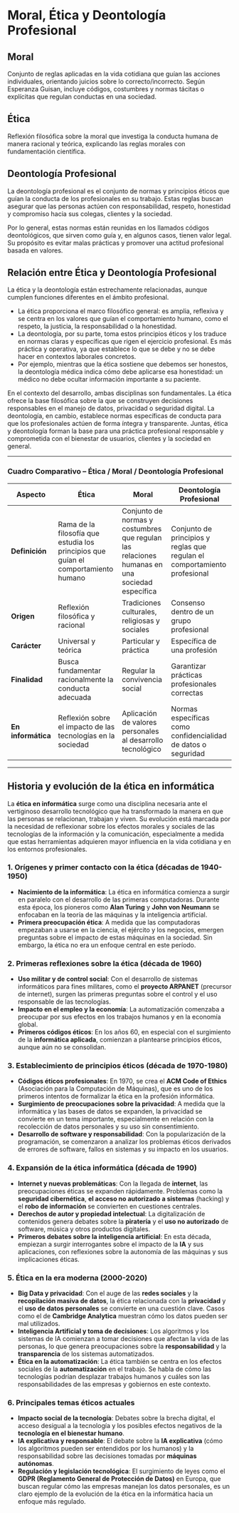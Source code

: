 # Moral, Ética y Deontología Profesional

## Moral
Conjunto de reglas aplicadas en la vida cotidiana que guían las acciones individuales, orientando juicios sobre lo correcto/incorrecto. Según Esperanza Guisan, incluye códigos, costumbres y normas tácitas o explícitas que regulan conductas en una sociedad.

## Ética
Reflexión filosófica sobre la moral que investiga la conducta humana de manera racional y teórica, explicando las reglas morales con fundamentación científica.

## Deontología Profesional
La deontología profesional es el conjunto de normas y principios éticos que guían la conducta de los profesionales en su trabajo. Estas reglas buscan asegurar que las personas actúen con responsabilidad, respeto, honestidad y compromiso hacia sus colegas, clientes y la sociedad.

Por lo general, estas normas están reunidas en los llamados códigos deontológicos, que sirven como guía y, en algunos casos, tienen valor legal. Su propósito es evitar malas prácticas y promover una actitud profesional basada en valores.

## Relación entre Ética y Deontología Profesional
La ética y la deontología están estrechamente relacionadas, aunque cumplen funciones diferentes en el ámbito profesional. 

- La ética proporciona el marco filosófico general: es amplia, reflexiva y se centra en los valores que guían el comportamiento humano, como el respeto, la justicia, la responsabilidad o la honestidad. 
- La deontología, por su parte, toma estos principios éticos y los traduce en normas claras y específicas que rigen el ejercicio profesional. Es más práctica y operativa, ya que establece lo que se debe y no se debe hacer en contextos laborales concretos.
- Por ejemplo, mientras que la ética sostiene que debemos ser honestos, la deontología médica indica cómo debe aplicarse esa honestidad: un médico no debe ocultar información importante a su paciente. 

En el contexto del desarrollo, ambas disciplinas son fundamentales. La ética ofrece la base filosófica sobre la que se construyen decisiones responsables en el manejo de datos, privacidad o seguridad digital. La deontología, en cambio, establece normas específicas de conducta para que los profesionales actúen de forma íntegra y transparente. Juntas, ética y deontología forman la base para una práctica profesional responsable y comprometida con el bienestar de usuarios, clientes y la sociedad en general.

---

### Cuadro Comparativo – Ética / Moral / Deontología Profesional

| **Aspecto**        | **Ética**                                                                 | **Moral**                                                                 | **Deontología Profesional**                                                                 |
|--------------------|---------------------------------------------------------------------------|---------------------------------------------------------------------------|---------------------------------------------------------------------------------------------|
| **Definición**     | Rama de la filosofía que estudia los principios que guían el comportamiento humano | Conjunto de normas y costumbres que regulan las relaciones humanas en una sociedad específica | Conjunto de principios y reglas que regulan el comportamiento profesional                   |
| **Origen**         | Reflexión filosófica y racional                                           | Tradiciones culturales, religiosas y sociales                             | Consenso dentro de un grupo profesional                                                     |
| **Carácter**       | Universal y teórica                                                       | Particular y práctica                                                    | Específica de una profesión                                                                 |
| **Finalidad**      | Busca fundamentar racionalmente la conducta adecuada                     | Regular la convivencia social                                            | Garantizar prácticas profesionales correctas                                                |
| **En informática** | Reflexión sobre el impacto de las tecnologías en la sociedad             | Aplicación de valores personales al desarrollo tecnológico                | Normas específicas como confidencialidad de datos o seguridad                              |

---

## Historia y evolución de la ética en informática
La **ética en informática** surge como una disciplina necesaria ante el vertiginoso desarrollo tecnológico que ha transformado la manera en que las personas se relacionan, trabajan y viven. Su evolución está marcada por la necesidad de reflexionar sobre los efectos morales y sociales de las tecnologías de la información y la comunicación, especialmente a medida que estas herramientas adquieren mayor influencia en la vida cotidiana y en los entornos profesionales.

### 1. **Orígenes y primer contacto con la ética (décadas de 1940-1950)**
   - **Nacimiento de la informática**: La ética en informática comienza a surgir en paralelo con el desarrollo de las primeras computadoras. Durante esta época, los pioneros como **Alan Turing** y **John von Neumann** se enfocaban en la teoría de las máquinas y la inteligencia artificial.
   - **Primera preocupación ética**: A medida que las computadoras empezaban a usarse en la ciencia, el ejército y los negocios, emergen preguntas sobre el impacto de estas máquinas en la sociedad. Sin embargo, la ética no era un enfoque central en este período.

### 2. **Primeras reflexiones sobre la ética (década de 1960)**
   - **Uso militar y de control social**: Con el desarrollo de sistemas informáticos para fines militares, como el **proyecto ARPANET** (precursor de internet), surgen las primeras preguntas sobre el control y el uso responsable de las tecnologías.
   - **Impacto en el empleo y la economía**: La automatización comenzaba a preocupar por sus efectos en los trabajos humanos y en la economía global.
   - **Primeros códigos éticos**: En los años 60, en especial con el surgimiento de la **informática aplicada**, comienzan a plantearse principios éticos, aunque aún no se consolidan. 

### 3. **Establecimiento de principios éticos (década de 1970-1980)**
   - **Códigos éticos profesionales**: En 1970, se crea el **ACM Code of Ethics** (Asociación para la Computación de Máquinas), que es uno de los primeros intentos de formalizar la ética en la profesión informática.
   - **Surgimiento de preocupaciones sobre la privacidad**: A medida que la informática y las bases de datos se expanden, la privacidad se convierte en un tema importante, especialmente en relación con la recolección de datos personales y su uso sin consentimiento.
   - **Desarrollo de software y responsabilidad**: Con la popularización de la programación, se comenzaron a analizar los problemas éticos derivados de errores de software, fallos en sistemas y su impacto en los usuarios.

### 4. **Expansión de la ética informática (década de 1990)**
   - **Internet y nuevas problemáticas**: Con la llegada de **internet**, las preocupaciones éticas se expanden rápidamente. Problemas como la **seguridad cibernética**, **el acceso no autorizado a sistemas** (hacking) y el **robo de información** se convierten en cuestiones centrales.
   - **Derechos de autor y propiedad intelectual**: La digitalización de contenidos genera debates sobre la **piratería** y el **uso no autorizado** de software, música y otros productos digitales.
   - **Primeros debates sobre la inteligencia artificial**: En esta década, empiezan a surgir interrogantes sobre el impacto de la **IA** y sus aplicaciones, con reflexiones sobre la autonomía de las máquinas y sus implicaciones éticas.

### 5. **Ética en la era moderna (2000-2020)**
   - **Big Data y privacidad**: Con el auge de las **redes sociales** y la **recopilación masiva de datos**, la ética relacionada con la **privacidad** y el **uso de datos personales** se convierte en una cuestión clave. Casos como el de **Cambridge Analytica** muestran cómo los datos pueden ser mal utilizados.
   - **Inteligencia Artificial y toma de decisiones**: Los algoritmos y los sistemas de IA comienzan a tomar decisiones que afectan la vida de las personas, lo que genera preocupaciones sobre la **responsabilidad** y la **transparencia** de los sistemas automatizados.
   - **Ética en la automatización**: La ética también se centra en los efectos sociales de la **automatización** en el trabajo. Se habla de cómo las tecnologías podrían desplazar trabajos humanos y cuáles son las responsabilidades de las empresas y gobiernos en este contexto.

### 6. **Principales temas éticos actuales**
   - **Impacto social de la tecnología**: Debates sobre la brecha digital, el acceso desigual a la tecnología y los posibles efectos negativos de la **tecnología en el bienestar humano**.
   - **IA explicativa y responsable**: El debate sobre la **IA explicativa** (cómo los algoritmos pueden ser entendidos por los humanos) y la responsabilidad sobre las decisiones tomadas por **máquinas autónomas**.
   - **Regulación y legislación tecnológica**: El surgimiento de leyes como el **GDPR (Reglamento General de Protección de Datos)** en Europa, que buscan regular cómo las empresas manejan los datos personales, es un claro ejemplo de la evolución de la ética en la informática hacia un enfoque más regulado.

